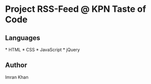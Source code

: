 <h1>Project RSS-Feed @ KPN Taste of Code</h1>

<h2>Languages</h2>
* HTML
* CSS
* JavaScript
* jQuery

<h2>Author</h2>
Imran Khan